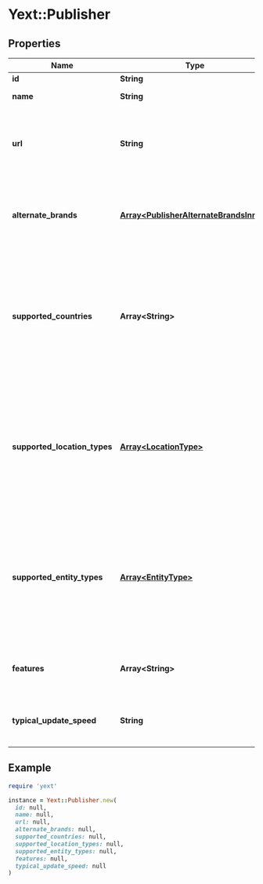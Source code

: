 # Yext::Publisher

## Properties

| Name | Type | Description | Notes |
| ---- | ---- | ----------- | ----- |
| **id** | **String** | Publisher ID | [optional] |
| **name** | **String** | Publisher name | [optional] |
| **url** | **String** | Publisher home page. Will link to Apple App Store for mobile-only apps | [optional] |
| **alternate_brands** | [**Array&lt;PublisherAlternateBrandsInner&gt;**](PublisherAlternateBrandsInner.md) | List of Publisher&#39;s alternate brands where listings are syndicated | [optional] |
| **supported_countries** | **Array&lt;String&gt;** | List of countries where this Publisher publishes listings. Countries are denoted by ISO 3166 2-letter country codes | [optional] |
| **supported_location_types** | [**Array&lt;LocationType&gt;**](LocationType.md) | List of Location types that are supported by this Publisher  Only present if the **&#x60;v&#x60;** parameter is before &#x60;20190111&#x60;  | [optional] |
| **supported_entity_types** | [**Array&lt;EntityType&gt;**](EntityType.md) | List of Entity types that are supported by this Publisher  Only present if the **&#x60;v&#x60;** parameter is &#x60;20190111&#x60; or later  | [optional] |
| **features** | **Array&lt;String&gt;** | List of features supported by this Publisher | [optional] |
| **typical_update_speed** | **String** | Typical speed for updates to go live, in seconds | [optional] |

## Example

```ruby
require 'yext'

instance = Yext::Publisher.new(
  id: null,
  name: null,
  url: null,
  alternate_brands: null,
  supported_countries: null,
  supported_location_types: null,
  supported_entity_types: null,
  features: null,
  typical_update_speed: null
)
```

